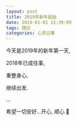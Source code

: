 ```yaml
---
layout: post
title: 2019年新年起始
date: 2019-01-01 15:39:09
tags: 随记
categories: 心灵记事
---
```



今天是2019年的新年第一天, 

2018年已成往事, 

重整身心,

继续出发.

...

希望一切安好...开心, 顺心.💝